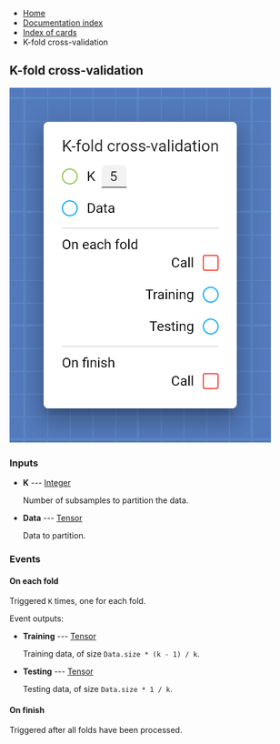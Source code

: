<ul class="breadcrumb">
    <li><a href="">Home</a></li>
    <li><a href="documentation">Documentation index</a></li>
    <li><a href="cards/">Index of cards</a></li>
    <li>K-fold cross-validation</li>
</ul>

## K-fold cross-validation



!["K-fold cross-validation" card](assets/img/cards/kFoldCrossValidation.png)


### Inputs


* **K** --- [Integer](types/Integer)

  Number of subsamples to partition the data.

* **Data** --- [Tensor](types/Tensor)

  Data to partition.







### Events


#### On each fold

Triggered `K` times, one for each fold.


Event outputs:


* **Training** --- [Tensor](types/Tensor)

  Training data, of size `Data.size * (k - 1) / k`.

* **Testing** --- [Tensor](types/Tensor)

  Testing data, of size `Data.size * 1 / k`.





#### On finish

Triggered after all folds have been processed.





